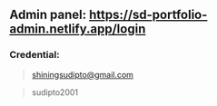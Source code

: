 ## Admin panel: https://sd-portfolio-admin.netlify.app/login

### Credential:

> shiningsudipto@gmail.com

> sudipto2001
